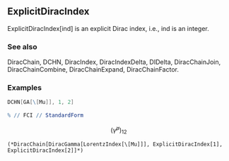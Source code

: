 ##  ExplicitDiracIndex 

ExplicitDiracIndex[ind] is an explicit Dirac index, i.e., $\text{ind}$ is an integer.

###  See also 

DiracChain, DCHN, DiracIndex, DiracIndexDelta, DIDelta, DiracChainJoin, DiracChainCombine, DiracChainExpand, DiracChainFactor.

###  Examples 

```mathematica
DCHN[GA[\[Mu]], 1, 2] 
 
% // FCI // StandardForm
```

$$\left(\bar{\gamma }^{\mu }\right){}_{12}$$

```
(*DiracChain[DiracGamma[LorentzIndex[\[Mu]]], ExplicitDiracIndex[1], ExplicitDiracIndex[2]]*)
```